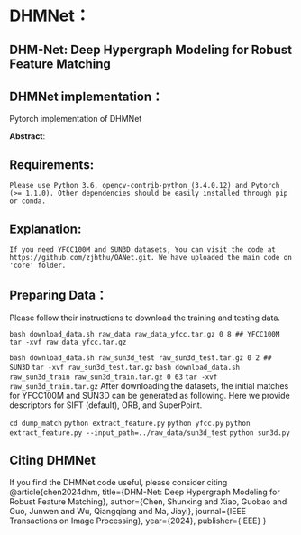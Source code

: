 # DHMNet：

## DHM-Net: Deep Hypergraph Modeling for Robust Feature Matching

## DHMNet implementation：
  
  Pytorch implementation of DHMNet

**Abstract**:

## Requirements:
  ```Please use Python 3.6, opencv-contrib-python (3.4.0.12) and Pytorch (>= 1.1.0). Other dependencies should be easily installed through pip or conda.```

## Explanation:
  ```If you need YFCC100M and SUN3D datasets, You can visit the code at https://github.com/zjhthu/OANet.git. We have uploaded the main code on 'core' folder.```

## Preparing Data：
  Please follow their instructions to download the training and testing data.

  ```bash download_data.sh raw_data raw_data_yfcc.tar.gz 0 8 ## YFCC100M```
  ```tar -xvf raw_data_yfcc.tar.gz```

  ```bash download_data.sh raw_sun3d_test raw_sun3d_test.tar.gz 0 2 ## SUN3D```
  ```tar -xvf raw_sun3d_test.tar.gz```
  ```bash download_data.sh raw_sun3d_train raw_sun3d_train.tar.gz 0 63```
  ```tar -xvf raw_sun3d_train.tar.gz```
  After downloading the datasets, the initial matches for YFCC100M and SUN3D can be generated as following. Here we provide descriptors   for SIFT (default), ORB, and SuperPoint.
  
  ```cd dump_match```
  ```python extract_feature.py```
  ```python yfcc.py```
  ```python extract_feature.py --input_path=../raw_data/sun3d_test```
  ```python sun3d.py```



## Citing DHMNet
If you find the DHMNet code useful, please consider citing
@article{chen2024dhm,
  title={DHM-Net: Deep Hypergraph Modeling for Robust Feature Matching},
  author={Chen, Shunxing and Xiao, Guobao and Guo, Junwen and Wu, Qiangqiang and Ma, Jiayi},
  journal={IEEE Transactions on Image Processing},
  year={2024},
  publisher={IEEE}
}
